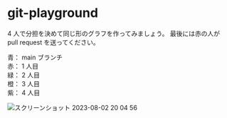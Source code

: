 # git-playground

4 人で分担を決めて同じ形のグラフを作ってみましょう。
最後には赤の人が pull request を送ってください。

青： main ブランチ  
赤： 1 人目  
緑： 2 人目  
橙： 3 人目  
紫： 4 人目

![スクリーンショット 2023-08-02 20 04 56](https://github.com/yamato0811/git-playground/assets/64122953/5d377939-734b-462d-b609-9d66dea8db39)
